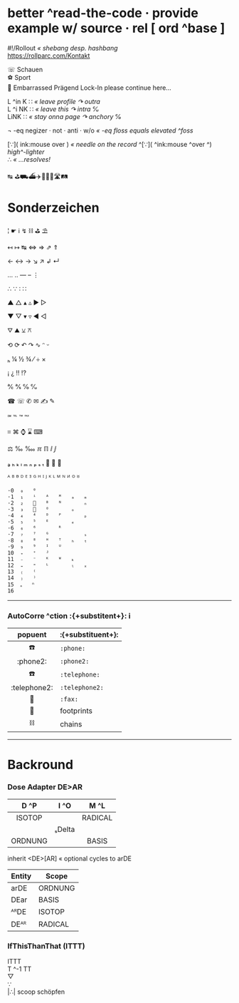 # better ^read-the-code · provide example w/ source · rel \[ ord ^base \]

#!/Rollout _« shebang desp. hashbang_  
https://rollparc.com/Kontakt  


☏	Schauen  
⚽	Sport  
🤰    Embarrassed Prägend Lock-In please continue here…  


L ^in K ∷ _« leave profile ↷ outra_  
L ^i NK ∷ _« leave this ↷ intra ℆_  
LiNK ∷ _« stay onna page ↷ anchory ℅_  


¬ -eq negizer · not · anti · w/o _« -eq floss equals elevated ^foss_  

[∵]( ink:mouse over ) _« needle on the record_ ^\[∵\]( ^ink:mouse ^over ^) _high^-lighter_  
∴ _« …resolves!_  


↹ ⛳⛟⛴✈👣🚗🚙🛣🛤


# Sonderzeichen

¦	☛	ℹ	↯	⛓	⛳	⛱

↤	↦	↹	⇔	⇒	⇗	⇑

←	↔	→	↘	↗	↲	↵

…	‥	—	–    ⋮

∴	∵	∶	∷

▲	△	▴	▵    ▶    ▷

▼	▽	▾	▿    ◀    ◁

⛛    ⛰    ⚺   	⚻

⟲	⟳	↶	↷	∿	ᵔ	ᵕ

ₕ	¼	½	¾	⁄	÷	×

¡	¿	‼	⁉

℀	℁	℅	℆

☎	☏	✆	✉	✍	✎

℠	℡	™	℻   

⌗	⌘	⌚	⌛	⌨

⚖	‰	‱	ℼ	ℿ	ⅈ	ⅉ

ₔ	ₕ	ₖ	ₗ	ₘ	ₙ	ₚ	ₛ	ₜ	₝	₞	₟

ᴬ	ᴮ	ᴯ	ᴰ	ᴱ	ᴲ	ᴳ	ᴴ	ᴵ	ᴶ	ᴷ	ᴸ	ᴹ	ᴺ	ᴻ	ᴼ	ᴽ


```
·0  ₀   ⁰
·1  ₁   ⁱ   ᴬ   ᴹ   ₐ   ₘ
·2  ₂   ⁲   ᴮ   ᴺ       ₙ
·3  ₃   ⁳   ᴼ       ₒ
·4  ₄   ⁴   ᴰ   ᴾ       ₚ
·5  ₅   ⁵   ᴱ       ₑ
·6  ₆   ⁶       ᴿ
·7  ₇   ⁷   ᴳ           ₛ
·8  ₈   ⁸   ᴴ   ᵀ   ₕ   ₜ
·9  ₉   ⁹   ᴵ   ᵁ
10  ₊   ⁺   ᴶ   
11  ₋   ⁻   ᴷ   ᵂ   ₖ
12  ₌   ⁼   ᴸ       ₗ   ₓ
13  ₍   ⁽
14  ₎   ⁾
15  ₏   ⁿ
16  
```


---
### AutoCorre ^ction :{+substitent+}: :information_source:

|popuent |:{+substituent+}: |
| :--: | :--- |
|:phone: |`:phone:` |
|:phone2: |`:phone2:` |
|:telephone: |`:telephone:` |
|:telephone2: |`:telephone2:` |
|:fax: |`:fax:` |
|:footprints: |footprints |
|:chains: |chains |


---
# Backround

### Dose Adapter DE>AR

|D ^P |I ^O |M ^L |
| :--: | :--: | :--: |
|ISOTOP | |RADICAL |
| |ₛDelta | |
|ORDNUNG | |BASIS |

inherit \<DE\>[AR] « optional cycles to arDE

|Entity |Scope |
|--- |-- |
|arDE |ORDNUNG |
|DEar |BASIS |
|ᴬᴿDE |ISOTOP |
|DEᴬᴿ |RADICAL |


### IfThisThanThat (ITTT)

ITTT  
T ^-1 TT  
▽  
∵  
|∴| scoop schöpfen